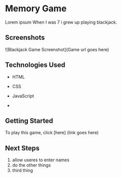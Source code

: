 # Memory Game

Lorem ipsum
When I was 7 i grew up playing blackjack. 


## Screenshots 

![Blackjack Game Screenshot](Game url goes here)

## Technologies Used

* HTML

* CSS

* JavaScript

* 


## Getting Started

To play this game, click [here] (link goes here)

## Next Steps

1. allow useres to enter names
2. do the other things
3. third thing



